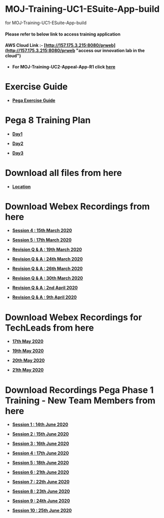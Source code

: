 # MOJ-Training-UC1-ESuite-App-build
for MOJ-Training-UC1-ESuite-App-build

#### Please refer to below link to access training application 

#### AWS Cloud Link :- [http://157.175.3.215:8080/prweb](http://157.175.3.215:8080/prweb "access our innovation lab in the cloud")

* **For MOJ-Training-UC2-Appeal-App-R1 click [here](https://github.com/eai-systems/MOJ-Training-UC2-Appeal-App-R1 "Click here to go")**

# Exercise Guide

* **[Pega Exercise Guide](https://1drv.ms/w/s!AltO6Pkun9hUp2Z268rgTKMQkflq?e=l1vi1W "Click here to view")**

# Pega 8 Training Plan
* **[Day1](https://1drv.ms/p/s!AltO6Pkun9hUp2fSOzo3vSbx0Z9x?e=tHZNL0 "Click here to view")**

* **[Day2](https://1drv.ms/p/s!AltO6Pkun9hUp2mFkpPQQyaPjQy8?e=LniJMj "Click here to view")**
 
* **[Day3](https://1drv.ms/p/s!AltO6Pkun9hUp2hhzf8nkiVzfwWM?e=QmhLQb "Click here to view")**

# Download all files from here
* **[Location](https://github.com/eai-systems/MOJ-Training-UC1-ESuite-App-build/tree/master/Files/trainingGuide "Click here to go")**

# Download Webex Recordings from here
* **[Session 4 : 15th March 2020](https://1drv.ms/u/s!AvVEPrDDwal9i-lJT3-w1CwDyZSc8Q?e=QvvVGC "Click here to go")**
   
* **[Session 5 : 17th March 2020](https://1drv.ms/u/s!AvVEPrDDwal9i-lK7lAB7j0pZ_8bYw?e=anRyQq "Click here to go")**
   
* **[Revision Q & A : 19th March 2020](https://1drv.ms/u/s!AvVEPrDDwal9i-lMs6ruAbDgCVAZdw?e=e3hhpv "Click here to go")**
   
* **[Revision Q & A : 24th March 2020](https://1drv.ms/u/s!AvVEPrDDwal9i-lNeiFs43m9jNxoWw?e=KY1Lei "Click here to go")**
   
* **[Revision Q & A : 26th March 2020](https://1drv.ms/u/s!AvVEPrDDwal9i-lOi3G2_XvUs6tARg?e=vfYZ1q "Click here to go")**
   
* **[Revision Q & A : 30th March 2020](https://1drv.ms/u/s!AvVEPrDDwal9i-lLnS9K_yanendc-A?e=iazXKp "Click here to go")**
   
* **[Revision Q & A : 2nd April 2020](https://1drv.ms/u/s!AvVEPrDDwal9i-tU3hSuAcrD5jR7Hg?e=8zR0Ov "Click here to go")**
   
* **[Revision Q & A : 9th April 2020](https://1drv.ms/u/s!AvVEPrDDwal9i-tV8chIPSuRgukedA?e=LVwXOP "Click here to go")**

# Download Webex Recordings for TechLeads from here

* **[17th May 2020](https://1drv.ms/v/s!AvVEPrDDwal9jIZZ_4dX7arUysePwA?e=izfslP "Click here to go")**

* **[19th May 2020](https://1drv.ms/v/s!AvVEPrDDwal9jIkbBXkLotEGl1vbgg?e=4rwZlA "Click here to go")**

* **[20th May 2020](https://1drv.ms/v/s!AvVEPrDDwal9jJIWCR-6yFM7u0-zrA?e=k3GIi0 "Click here to go")**

* **[21th May 2020](https://1drv.ms/v/s!AvVEPrDDwal9jJMWljIylcpFArUuzQ?e=IV6l5C "Click here to go")**

# Download Recordings Pega Phase 1 Training - New Team Members from here

* **[Session 1 : 14th June 2020](https://1drv.ms/v/s!AvVEPrDDwal9jJhxS5qB-B8xlILq1A?e=4J9yeb "Click here to go")**

* **[Session 2 : 15th June 2020](https://1drv.ms/v/s!AvVEPrDDwal9jJhymQBe5qwbkRogmQ?e=qJcGBN "Click here to go")**

* **[Session 3 : 16th June 2020](https://1drv.ms/v/s!AvVEPrDDwal9jJhzntTxI3_lBfkZhA?e=ZjJAMP "Click here to go")**

* **[Session 4 : 17th June 2020](https://1drv.ms/v/s!AvVEPrDDwal9jJh7H79wI6ZGwopaIg?e=iaTrYY "Click here to go")**

* **[Session 5 : 18th June 2020](https://1drv.ms/v/s!AvVEPrDDwal9jJh_FACVMmsdjAvfig?e=vIXe4a "Click here to go")**

* **[Session 6 : 21th June 2020](https://1drv.ms/v/s!AvVEPrDDwal9jJkdJqvDBjvs07hcFg?e=MuA1xg "Click here to go")**

* **[Session 7 : 22th June 2020](https://1drv.ms/v/s!AvVEPrDDwal9jJkgo_xXVROZirRVdw?e=HC8MuL "Click here to go")**

* **[Session 8 : 23th June 2020](https://1drv.ms/v/s!AvVEPrDDwal9jJkrOMo-8Q4qOBEsfw?e=NF71ho "Click here to go")**

* **[Session 9 : 24th June 2020](https://1drv.ms/v/s!AvVEPrDDwal9jJk76HJmaoHMmytKEg?e=7PgLUQ "Click here to go")**

* **[Session 10 : 25th June 2020](https://1drv.ms/v/s!AvVEPrDDwal9jJlHB2kHOZXxdtU6wQ?e=yx2A2w "Click here to go")**